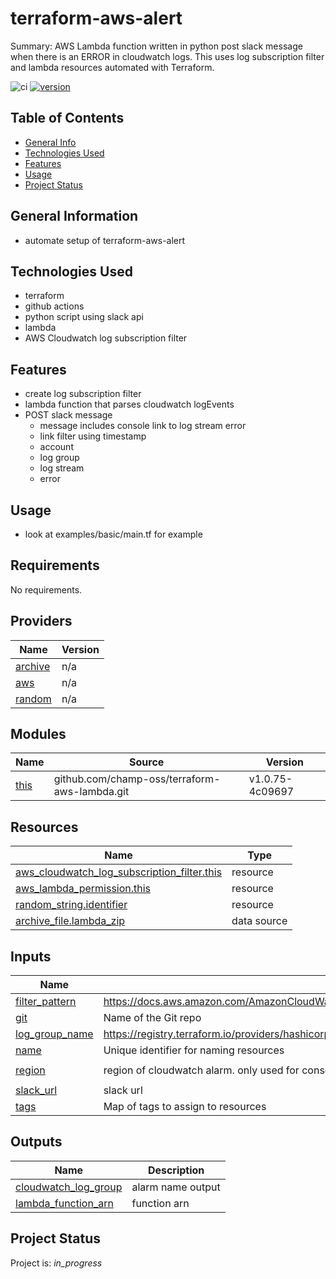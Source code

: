 # terraform-aws-alert #

Summary: AWS Lambda function written in python post slack message when there is an ERROR in cloudwatch logs.  This uses log subscription filter and lambda resources automated with Terraform.

![ci](https://github.com/conventional-changelog/standard-version/workflows/ci/badge.svg)
[![version](https://img.shields.io/badge/version-1.x-yellow.svg)](https://semver.org)

## Table of Contents
* [General Info](#general-information)
* [Technologies Used](#technologies-used)
* [Features](#Features)
* [Usage](#usage)
* [Project Status](#project-status)

## General Information
- automate setup of terraform-aws-alert

## Technologies Used
- terraform
- github actions
- python script using slack api
- lambda
- AWS Cloudwatch log subscription filter

## Features

* create log subscription filter
* lambda function that parses cloudwatch logEvents
* POST slack message
    * message includes console link to log stream error
    * link filter using timestamp
    * account
    * log group
    * log stream 
    * error 

## Usage

* look at examples/basic/main.tf for example

<!-- BEGIN_TF_DOCS -->
## Requirements

No requirements.

## Providers

| Name | Version |
|------|---------|
| <a name="provider_archive"></a> [archive](#provider\_archive) | n/a |
| <a name="provider_aws"></a> [aws](#provider\_aws) | n/a |
| <a name="provider_random"></a> [random](#provider\_random) | n/a |

## Modules

| Name | Source | Version |
|------|--------|---------|
| <a name="module_this"></a> [this](#module\_this) | github.com/champ-oss/terraform-aws-lambda.git | v1.0.75-4c09697 |

## Resources

| Name | Type |
|------|------|
| [aws_cloudwatch_log_subscription_filter.this](https://registry.terraform.io/providers/hashicorp/aws/latest/docs/resources/cloudwatch_log_subscription_filter) | resource |
| [aws_lambda_permission.this](https://registry.terraform.io/providers/hashicorp/aws/latest/docs/resources/lambda_permission) | resource |
| [random_string.identifier](https://registry.terraform.io/providers/hashicorp/random/latest/docs/resources/string) | resource |
| [archive_file.lambda_zip](https://registry.terraform.io/providers/hashicorp/archive/latest/docs/data-sources/file) | data source |

## Inputs

| Name | Description | Type | Default | Required |
|------|-------------|------|---------|:--------:|
| <a name="input_filter_pattern"></a> [filter\_pattern](#input\_filter\_pattern) | https://docs.aws.amazon.com/AmazonCloudWatch/latest/logs/FilterAndPatternSyntax.html#extract-log-event-values | `string` | `"ERROR"` | no |
| <a name="input_git"></a> [git](#input\_git) | Name of the Git repo | `string` | n/a | yes |
| <a name="input_log_group_name"></a> [log\_group\_name](#input\_log\_group\_name) | https://registry.terraform.io/providers/hashicorp/aws/latest/docs/resources/cloudwatch_log_metric_filter#log_group_name | `string` | n/a | yes |
| <a name="input_name"></a> [name](#input\_name) | Unique identifier for naming resources | `string` | n/a | yes |
| <a name="input_region"></a> [region](#input\_region) | region of cloudwatch alarm. only used for console url | `string` | `"us-east-2"` | no |
| <a name="input_slack_url"></a> [slack\_url](#input\_slack\_url) | slack url | `string` | n/a | yes |
| <a name="input_tags"></a> [tags](#input\_tags) | Map of tags to assign to resources | `map(string)` | `{}` | no |

## Outputs

| Name | Description |
|------|-------------|
| <a name="output_cloudwatch_log_group"></a> [cloudwatch\_log\_group](#output\_cloudwatch\_log\_group) | alarm name output |
| <a name="output_lambda_function_arn"></a> [lambda\_function\_arn](#output\_lambda\_function\_arn) | function arn |
<!-- END_TF_DOCS -->

## Project Status
Project is: _in_progress_ 
